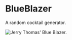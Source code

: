 BlueBlazer
==========

A random cocktail generator.

![Jerry Thomas' Blue Blazer.](https://raw.github.com/cnelsonsic/blueblazer/master/images/blueblazer.jpg)
